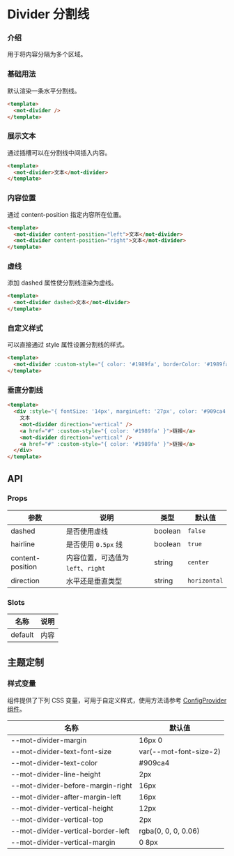 # Divider 分割线

### 介绍

用于将内容分隔为多个区域。

### 基础用法

默认渲染一条水平分割线。

``` html
<template>
  <mot-divider />
</template>
```

### 展示文本

通过插槽可以在分割线中间插入内容。

``` html
<template>
  <mot-divider>文本</mot-divider>
</template>
```

### 内容位置

通过 content-position 指定内容所在位置。

``` html
<template>
  <mot-divider content-position="left">文本</mot-divider>
  <mot-divider content-position="right">文本</mot-divider>
</template>
```

### 虚线

添加 dashed 属性使分割线渲染为虚线。

``` html
<template>
  <mot-divider dashed>文本</mot-divider>
</template>
```

### 自定义样式

可以直接通过 style 属性设置分割线的样式。

``` html
<template>
  <mot-divider :custom-style="{ color: '#1989fa', borderColor: '#1989fa', padding: '0 16px' }">文本</mot-divider>
</template>
```

### 垂直分割线

``` html
<template>
  <div :style="{ fontSize: '14px', marginLeft: '27px', color: '#909ca4' }">
    文本
    <mot-divider direction="vertical" />
    <a href="#" :custom-style="{ color: '#1989fa' }">链接</a>
    <mot-divider direction="vertical" />
    <a href="#" :custom-style="{ color: '#1989fa' }">链接</a>
  </div>
</template>
```

## API

### Props

| 参数             | 说明                               | 类型    | 默认值       |
| ---------------- | ---------------------------------- | ------- | ------------ |
| dashed           | 是否使用虚线                       | boolean | `false`      |
| hairline         | 是否使用 `0.5px` 线                | boolean | `true`       |
| content-position | 内容位置，可选值为 `left`、`right` | string  | `center`     |
| direction        | 水平还是垂直类型                   | string  | `horizontal` |

### Slots

| 名称    | 说明 |
| ------- | ---- |
| default | 内容 |

## 主题定制

### 样式变量

组件提供了下列 CSS 变量，可用于自定义样式，使用方法请参考 [ConfigProvider 组件](/components/configprovider)。

| 名称                               | 默认值                 |
| ---------------------------------- | ---------------------- |
| --mot-divider-margin               | 16px 0                 |
| --mot-divider-text-font-size       | var(--mot-font-size-2) |
| --mot-divider-text-color           | #909ca4                |
| --mot-divider-line-height          | 2px                    |
| --mot-divider-before-margin-right  | 16px                   |
| --mot-divider-after-margin-left    | 16px                   |
| --mot-divider-vertical-height      | 12px                   |
| --mot-divider-vertical-top         | 2px                    |
| --mot-divider-vertical-border-left | rgba(0, 0, 0, 0.06)    |
| --mot-divider-vertical-margin      | 0 8px                  |
